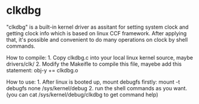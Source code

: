 # clkdbg
"clkdbg" is a built-in kernel driver as assitant for setting system clock and
getting clock info which is based on linux CCF framework. After applying that,
it's possible and convenient to do many operations on clock by shell commands.

How to compile:
	1. Copy clkdbg.c into your local linux kernel source, maybe drivers/clk/
	2. Modify the Makeifle to compile this file, mayebe add this statement:
		obj-y		+=	clkdbg.o

How to use:
	1. After linux is booted up, mount debugfs firstly:
		mount -t debugfs none /sys/kernel/debug
	2. run the shell commands as you want.
		(you can cat /sys/kernel/debug/clkdbg to get command help) 
